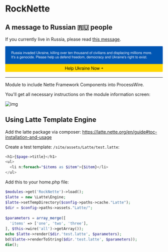 # RockNette

## A message to Russian 🇷🇺 people

If you currently live in Russia, please read [this message](https://github.com/Roave/SecurityAdvisories/blob/latest/ToRussianPeople.md).

[![SWUbanner](https://raw.githubusercontent.com/vshymanskyy/StandWithUkraine/main/banner2-direct.svg)](https://github.com/vshymanskyy/StandWithUkraine/blob/main/docs/README.md)

---

Module to include Nette Framework Components into ProcessWire.

You'll get all necessary instructions on the module information screen:

![img](https://i.imgur.com/Q1bJWtD.png)

## Using Latte Template Engine

Add the latte package via composer: https://latte.nette.org/en/guide#toc-installation-and-usage

Create a test template: `/site/assets/Latte/test.latte`:

```php
<h1>{$page->title}</h1>
<ul>
  <li n:foreach="$items as $item">{$item}</li>
</ul>
```

Add this to your home.php file:

```php
$modules->get('RockNette')->load();
$latte = new \Latte\Engine;
$latte->setTempDirectory($config->paths->cache."Latte");
$dir = $config->paths->assets."Latte/";

$parameters = array_merge([
  'items' => ['one', 'two', 'three'],
], $this->wire('all')->getArray());
echo $latte->render($dir.'test.latte', $parameters);
bd($latte->renderToString($dir.'test.latte', $parameters));
die();
```
